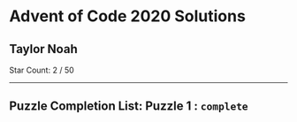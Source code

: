 # Advent of Code 2020 Solutions 

## Taylor Noah

Star Count: 2 / 50

---
Puzzle Completion List: Puzzle 1 : `complete`
---
